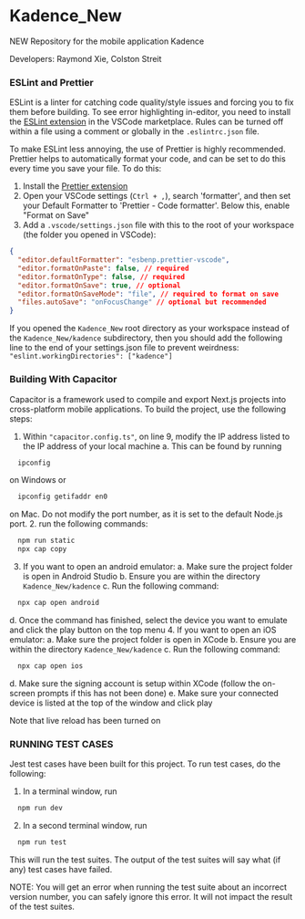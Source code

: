 # Kadence_New

NEW Repository for the mobile application Kadence

Developers: Raymond Xie, Colston Streit

### ESLint and Prettier

ESLint is a linter for catching code quality/style issues and forcing you to fix them before building. To see error highlighting in-editor, you need to install the [ESLint extension](vscode:extension/dbaeumer.vscode-eslint) in the VSCode marketplace. Rules can be turned off within a file using a comment or globally in the `.eslintrc.json` file.

To make ESLint less annoying, the use of Prettier is highly recommended. Prettier helps to automatically format your code, and can be set to do this every time you save your file. To do this:

1. Install the [Prettier extension](vscode:extension/esbenp.prettier-vscode)
2. Open your VSCode settings (`Ctrl + ,`), search 'formatter', and then set your Default Formatter to 'Prettier - Code formatter'. Below this, enable "Format on Save"
3. Add a `.vscode/settings.json` file with this to the root of your workspace (the folder you opened in VSCode):

```JSON
{
  "editor.defaultFormatter": "esbenp.prettier-vscode",
  "editor.formatOnPaste": false, // required
  "editor.formatOnType": false, // required
  "editor.formatOnSave": true, // optional
  "editor.formatOnSaveMode": "file", // required to format on save
  "files.autoSave": "onFocusChange" // optional but recommended
}
```

If you opened the `Kadence_New` root directory as your workspace instead of the `Kadence_New/kadence` subdirectory, then you should add the following line to the end of your settings.json file to prevent weirdness: `"eslint.workingDirectories": ["kadence"]`

### Building With Capacitor

Capacitor is a framework used to compile and export Next.js projects into cross-platform mobile applications. To build the project, use the following steps:

1. Within `"capacitor.config.ts"`, on line 9, modify the IP address listed to the IP address of your local machine
  a. This can be found by running
  ```bash
    ipconfig
  ```
  on Windows or
  ```bash
    ipconfig getifaddr en0
  ```
  on Mac. Do not modify the port number, as it is set to the default Node.js port.
2. run the following commands:
```bash
  npm run static
  npx cap copy
```
3. If you want to open an android emulator:
  a. Make sure the project folder is open in Android Studio
  b. Ensure you are within the directory `Kadence_New/kadence`
  c. Run the following command:
  ```bash
    npx cap open android
  ```
  d. Once the command has finished, select the device you want to emulate and click the play button on the top menu
4. If you want to open an iOS emulator:
  a. Make sure the project folder is open in XCode
  b. Ensure you are within the directory `Kadence_New/kadence`
  c. Run the following command:
  ```bash
    npx cap open ios
  ```
  d. Make sure the signing account is setup within XCode (follow the on-screen prompts if this has not been done)
  e. Make sure your connected device is listed at the top of the window and click play

Note that live reload has been turned on 

### RUNNING TEST CASES

Jest test cases have been built for this project. To run test cases, do the following:

1. In a terminal window, run
```bash
  npm run dev
```
2. In a second terminal window, run
```bash
  npm run test
```
This will run the test suites. The output of the test suites will say what (if any) test cases have failed.

NOTE: You will get an error when running the test suite about an incorrect version number, you can safely ignore this error.
It will not impact the result of the test suites.